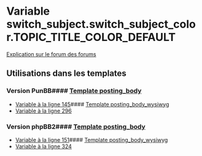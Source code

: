 # Variable switch_subject.switch_subject_color.TOPIC_TITLE_COLOR_DEFAULT
[Explication sur le forum des forums](http://forum.forumactif.com/t294113-listing-des-variables#switch_subject.switch_subject_color.TOPIC_TITLE_COLOR_DEFAULT)
## Utilisations dans les templates
### Version PunBB#### [Template posting_body](punbb/posting_body.md)
* [Variable à la ligne 145](../punbb/posting_body.tpl#L145)#### [Template posting_body_wysiwyg](punbb/posting_body_wysiwyg.md)
* [Variable à la ligne 296](../punbb/posting_body_wysiwyg.tpl#L296)
### Version phpBB2#### [Template posting_body](subsilver/posting_body.md)
* [Variable à la ligne 151](../subsilver/posting_body.tpl#L151)#### [Template posting_body_wysiwyg](subsilver/posting_body_wysiwyg.md)
* [Variable à la ligne 324](../subsilver/posting_body_wysiwyg.tpl#L324)